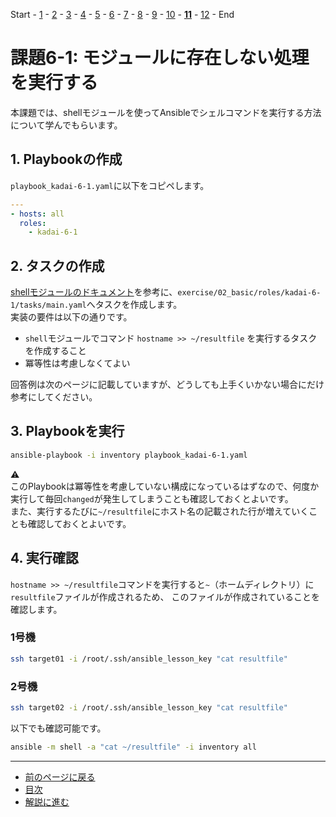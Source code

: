 Start - [1](step01.md) - [2](step02.md) - [3](step03.md) - [4](step04.md) - [5](step05.md) - [6](step06.md) - [7](step07.md) - [8](step08.md) - [9](step09.md) - [10](step10.md) - [**11**](step11.md) - [12](step12.md) - End


# 課題6-1: モジュールに存在しない処理を実行する

本課題では、shellモジュールを使ってAnsibleでシェルコマンドを実行する方法について学んでもらいます。

## 1. Playbookの作成

`playbook_kadai-6-1.yaml`に以下をコピペします。

```yaml
---
- hosts: all
  roles:
    - kadai-6-1

```

## 2. タスクの作成

[shellモジュールのドキュメント](https://docs.ansible.com/ansible-core/2.15_ja/collections/ansible/builtin/shell_module.html)を参考に、`exercise/02_basic/roles/kadai-6-1/tasks/main.yaml`へタスクを作成します。  
実装の要件は以下の通りです。

* `shell`モジュールでコマンド `hostname >> ~/resultfile` を実行するタスクを作成すること
* 冪等性は考慮しなくてよい

回答例は次のページに記載していますが、どうしても上手くいかない場合にだけ参考にしてください。

## 3. Playbookを実行

```bash
ansible-playbook -i inventory playbook_kadai-6-1.yaml
```

:warning:  
このPlaybookは冪等性を考慮していない構成になっているはずなので、何度か実行して毎回`changed`が発生してしまうことも確認しておくとよいです。  
また、実行するたびに`~/resultfile`にホスト名の記載された行が増えていくことも確認しておくとよいです。

## 4. 実行確認

`hostname >> ~/resultfile`コマンドを実行すると`~`（ホームディレクトリ）に`resultfile`ファイルが作成されるため、
このファイルが作成されていることを確認します。

### 1号機

```bash
ssh target01 -i /root/.ssh/ansible_lesson_key "cat resultfile"
```

### 2号機

```bash
ssh target02 -i /root/.ssh/ansible_lesson_key "cat resultfile"
```

以下でも確認可能です。

```bash
ansible -m shell -a "cat ~/resultfile" -i inventory all
```

---

- [前のページに戻る](step10a.md)
- [目次](README.md)
- [解説に進む](step11a.md)

